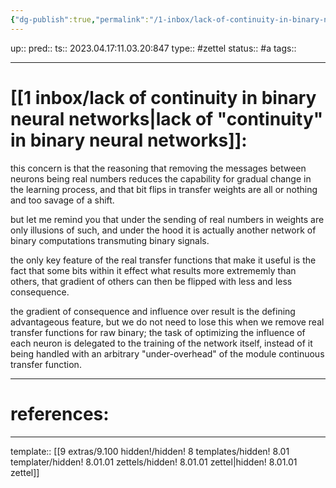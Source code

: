 ```yaml
---
{"dg-publish":true,"permalink":"/1-inbox/lack-of-continuity-in-binary-neural-networks/"}
---
```


up:: 
pred:: 
ts:: 2023.04.17:11.03.20:847
type:: #zettel
status:: #a
tags:: 

____
# [[1 inbox/lack of continuity in binary neural networks\|lack of "continuity" in binary neural networks]]:

this concern is that the reasoning that removing the messages between neurons being real numbers reduces the capability for gradual change in the learning process, and that bit flips in transfer weights are all or nothing and too savage of a shift.

but let me remind you that under the sending of real numbers in weights are only illusions of such, and under the hood it is actually another network of binary computations transmuting binary signals.

the only key feature of the real transfer functions that make it useful is the fact that some bits within it effect what results more extrememly than others, that gradient of others can then be flipped with less and less consequence.

the gradient of consequence and influence over result is the defining advantageous feature, but we do not need to lose this when we remove real transfer functions for raw binary; the task of optimizing the influence of each neuron is delegated to the training of the network itself, instead of it being handled with an arbitrary "under-overhead" of the module continuous transfer function.

____
# references:

____
template:: [[9 extras/9.100 hidden!/hidden! 8 templates/hidden! 8.01 templater/hidden! 8.01.01 zettels/hidden! 8.01.01 zettel\|hidden! 8.01.01 zettel]]

